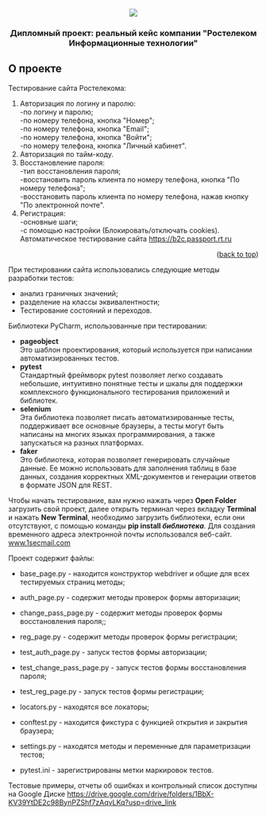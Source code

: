 <!-- PROJECT LOGO -->
<br />
<div id="header" align="center">
  <img src="https://s14.stc.yc.kpcdn.net/share/i/12/13143964/wr-960.webp" "Optional title"/>
</div>
  <h3 align="center">Дипломный проект: реальный кейс компании "Ростелеком Информационные технологии"</h3>


<!-- ABOUT THE PROJECT -->
## О проекте


Тестирование сайта Ростелекома: <br />
1) Авторизация по логину и паролю: <br />
-по логину и паролю;<br />
-по номеру телефона, кнопка "Номер";<br />
-по номеру телефона, кнопка "Email"; <br />
-по номеру телефона, кнопка "Войти";<br />
-по номеру телефона, кнопка "Личный кабинет".<br />
2) Авторизация по тайм-коду.<br />
3) Восстановление пароля:<br />
-тип восстановления пароля;<br />
-восстановить пароль клиента по номеру телефона, кнопка "По номеру телефона";<br />
-восстановить пароль клиента по номеру телефона, нажав кнопку "По электронной почте".<br />
4) Регистрация:<br />
-основные шаги;<br />
-с помощью настройки (Блокировать/отключать cookies).<br />
Автоматическое тестирование сайта https://b2c.passport.rt.ru 

<p align="right">(<a href="#readme-top">back to top</a>)</p>

При тестировании сайта использовались следующие методы разработки тестов:

* анализ граничных значений;
* разделение на классы эквивалентности;
* Тестирование состояний и переходов.


Библиотеки PyCharm, использованные при тестировании:

* __pageobject__ <br />
Это шаблон проектирования, который используется при написании автоматизированных тестов.
* __pytest__ <br />
Стандартный фреймворк pytest позволяет легко создавать небольшие, интуитивно понятные тесты и шкалы для поддержки комплексного функционального тестирования приложений и библиотек.
* __selenium__ <br />
Эта библиотека позволяет писать автоматизированные тесты, поддерживает все основные браузеры, а тесты могут быть написаны на многих языках программирования, а также запускаться на разных платформах.
* __faker__ <br />
Это библиотека, которая позволяет генерировать случайные данные. Ее можно использовать для заполнения таблиц в базе данных, создания корректных XML-документов и генерации ответов в формате JSON для REST.

Чтобы начать тестирование, вам нужно нажать через __Open Folder__ загрузить свой проект, далее открыть терминал через вкладку __Terminal__ и нажать __New Terminal__, необходимо загрузить библиотеки, если они отсутствуют, с помощью команды __pip install *библиотека*__.
Для создания временного адреса электронной почты использовался веб-сайт. www.1secmail.com

Проект содержит файлы:

* base_page.py - находится конструктор webdriver и общие для всех тестируемых страниц методы;

* auth_page.py - содержит методы проверок формы авторизации;

* change_pass_page.py - содержит методы проверок формы восстановления пароля;;

* reg_page.py - содержит методы проверок формы регистрации;

* test_auth_page.py - запуск тестов формы авторизации;

* test_change_pass_page.py - запуск тестов формы восстановления пароля;

*  test_reg_page.py - запуск тестов формы регистрации;

* locators.py - находятся все локаторы;

* conftest.py - находится фикстура с функцией открытия и закрытия браузера;

* settings.py - находятся методы и переменные для параметризации тестов;

* pytest.ini - зарегистрированы метки маркировок тестов.


Тестовые примеры, отчеты об ошибках и контрольный список доступны на Google Диске https://drive.google.com/drive/folders/1BbX-KV39YtDE2c98BynPZShf7zAqvLKq?usp=drive_link
